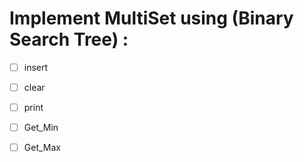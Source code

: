 # Implement MultiSet using (Binary Search Tree) :

* [ ] insert 

* [ ] clear

* [ ] print

* [ ] Get_Min

* [ ] Get_Max